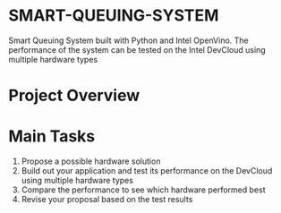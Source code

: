 # SMART-QUEUING-SYSTEM

Smart Queuing System built with Python and Intel OpenVino.  The performance of the system can be tested on the Intel DevCloud using multiple hardware types

# Project Overview



# Main Tasks
  1. Propose a possible hardware solution
  2. Build out your application and test its performance on the DevCloud using multiple hardware types
  3. Compare the performance to see which hardware performed best
  4. Revise your proposal based on the test results
